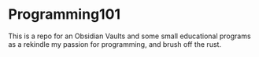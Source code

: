 # Programming101
This is a repo for an Obsidian Vaults and some small educational programs as a rekindle my passion for programming, and brush off the rust.
